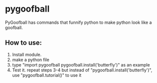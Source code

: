 # pygoofball


PyGoofball has commands that funnify python to make python look like a goofball.

## How to use:
1. Install module.
2. make a python file
3. type "import pygoofball
pygoofball.install('butterfly')" as an example
4. Test it.
repeat steps 3-4 but instead of "pygoofball.install('butterfly')", use "pygoofball.tutorial()" to use it
